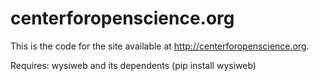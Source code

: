 centerforopenscience.org    
========================

This is the code for the site available at http://centerforopenscience.org.

Requires: wysiweb and its dependents (pip install wysiweb)

